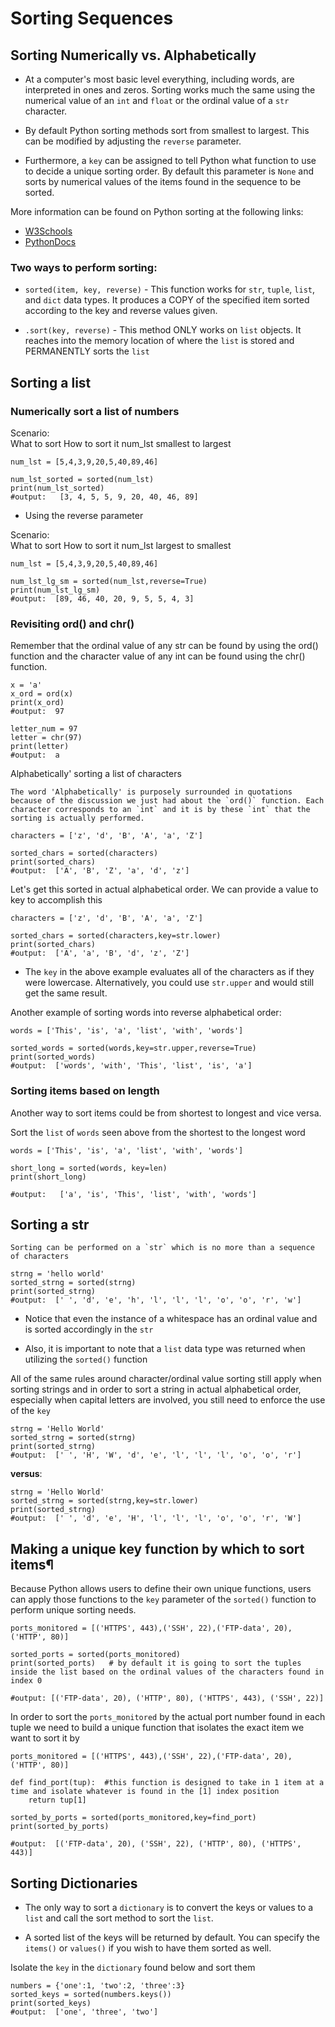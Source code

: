 # Sorting Sequences

## Sorting Numerically vs. Alphabetically

   - At a computer's most basic level everything, including words, are interpreted in ones and zeros. Sorting works much the same using the numerical value of an `int` and `float` or the ordinal value of a `str` character.

   - By default Python sorting methods sort from smallest to largest. This can be modified by adjusting the `reverse` parameter.

   - Furthermore, a `key` can be assigned to tell Python what function to use to decide a unique sorting order. By default this parameter is `None` and sorts by numerical values of the items found in the sequence to be sorted.

More information can be found on Python sorting at the following links:

   - [W3Schools](https://www.w3schools.com/python/ref_func_sorted.asp#gsc.tab=0)
   - [PythonDocs](https://docs.python.org/3/library/functions.html#sorted)

### Two ways to perform sorting:

   - `sorted(item, key, reverse)` - This function works for `str`, `tuple`, `list`, and `dict` data types. It produces a COPY of the specified item sorted according to the key and reverse values given.

   - `.sort(key, reverse)` - This method ONLY works on `list` objects. It reaches into the memory location of where the `list` is stored and PERMANENTLY sorts the `list`

## Sorting a list

### Numerically sort a list of numbers
Scenario: 	
What to sort 	How to sort it
num_lst 	smallest to largest
```
num_lst = [5,4,3,9,20,5,40,89,46]

num_lst_sorted = sorted(num_lst)
print(num_lst_sorted)
#output:   [3, 4, 5, 5, 9, 20, 40, 46, 89]
```
- Using the reverse parameter

Scenario: 	
What to sort 	How to sort it
num_lst 	largest to smallest
```
num_lst = [5,4,3,9,20,5,40,89,46]

num_lst_lg_sm = sorted(num_lst,reverse=True)
print(num_lst_lg_sm)
#output:  [89, 46, 40, 20, 9, 5, 5, 4, 3]
```
### Revisiting ord() and chr()

Remember that the ordinal value of any str can be found by using the ord() function and the character value of any int can be found using the chr() function.
```
x = 'a'
x_ord = ord(x)
print(x_ord)
#output:  97

letter_num = 97
letter = chr(97)
print(letter)
#output:  a
```

Alphabetically' sorting a list of characters

    The word 'Alphabetically' is purposely surrounded in quotations because of the discussion we just had about the `ord()` function. Each character corresponds to an `int` and it is by these `int` that the sorting is actually performed.
```
characters = ['z', 'd', 'B', 'A', 'a', 'Z']

sorted_chars = sorted(characters)
print(sorted_chars)
#output:  ['A', 'B', 'Z', 'a', 'd', 'z']
```
Let's get this sorted in actual alphabetical order.
We can provide a value to key to accomplish this
```
characters = ['z', 'd', 'B', 'A', 'a', 'Z']

sorted_chars = sorted(characters,key=str.lower)
print(sorted_chars)
#output:  ['A', 'a', 'B', 'd', 'z', 'Z']
```
- The `key` in the above example evaluates all of the characters as if they were lowercase. Alternatively, you could use `str.upper` and would still get the same result.

Another example of sorting words into reverse alphabetical order:
```
words = ['This', 'is', 'a', 'list', 'with', 'words']

sorted_words = sorted(words,key=str.upper,reverse=True)
print(sorted_words)
#output:  ['words', 'with', 'This', 'list', 'is', 'a']
```
### Sorting items based on length

Another way to sort items could be from shortest to longest and vice versa.

Sort the `list` of `words` seen above from the shortest to the longest word
```
words = ['This', 'is', 'a', 'list', 'with', 'words']

short_long = sorted(words, key=len)
print(short_long)

#output:   ['a', 'is', 'This', 'list', 'with', 'words']
```

## Sorting a str

    Sorting can be performed on a `str` which is no more than a sequence of characters
```
strng = 'hello world'
sorted_strng = sorted(strng)
print(sorted_strng)
#output:  [' ', 'd', 'e', 'h', 'l', 'l', 'l', 'o', 'o', 'r', 'w']
```
   - Notice that even the instance of a whitespace has an ordinal value and is sorted accordingly in the `str`

   - Also, it is important to note that a `list` data type was returned when utilizing the `sorted()` function

All of the same rules around character/ordinal value sorting still apply when sorting strings and in order to sort a string in actual alphabetical order, especially when capital letters are involved, you still need to enforce the use of the `key`
```
strng = 'Hello World'
sorted_strng = sorted(strng)
print(sorted_strng)
#output:  [' ', 'H', 'W', 'd', 'e', 'l', 'l', 'l', 'o', 'o', 'r']
```
**versus**:
```
strng = 'Hello World'
sorted_strng = sorted(strng,key=str.lower)
print(sorted_strng)
#output:  [' ', 'd', 'e', 'H', 'l', 'l', 'l', 'o', 'o', 'r', 'W']
```
## Making a unique key function by which to sort items¶

Because Python allows users to define their own unique functions, users can apply those functions to the `key` parameter of the `sorted()` function to perform unique sorting needs.
```
ports_monitored = [('HTTPS', 443),('SSH', 22),('FTP-data', 20), ('HTTP', 80)]

sorted_ports = sorted(ports_monitored)
print(sorted_ports)   # by default it is going to sort the tuples inside the list based on the ordinal values of the characters found in index 0

#output: [('FTP-data', 20), ('HTTP', 80), ('HTTPS', 443), ('SSH', 22)]
```
In order to sort the `ports_monitored` by the actual port number found in each tuple we need to build a unique function that isolates the exact item we want to sort it by

```
ports_monitored = [('HTTPS', 443),('SSH', 22),('FTP-data', 20), ('HTTP', 80)]

def find_port(tup):  #this function is designed to take in 1 item at a time and isolate whatever is found in the [1] index position
    return tup[1]

sorted_by_ports = sorted(ports_monitored,key=find_port)
print(sorted_by_ports)

#output:  [('FTP-data', 20), ('SSH', 22), ('HTTP', 80), ('HTTPS', 443)]
```

## Sorting Dictionaries

   - The only way to sort a `dictionary` is to convert the keys or values to a `list` and call the sort method to sort the `list`.

   - A sorted list of the keys will be returned by default. You can specify the `items()` or `values()` if you wish to have them sorted as well.

Isolate the `key` in the `dictionary` found below and sort them
```
numbers = {'one':1, 'two':2, 'three':3}
sorted_keys = sorted(numbers.keys())
print(sorted_keys)    
#output:  ['one', 'three', 'two'] 
```